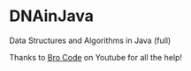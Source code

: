 # DNAinJava
Data Structures and Algorithms in Java (full)

Thanks to [Bro Code](https://www.youtube.com/playlist?list=PLZPZq0r_RZON1eaqfafTnEexRzuHbfZX8) on Youtube for all the help!
